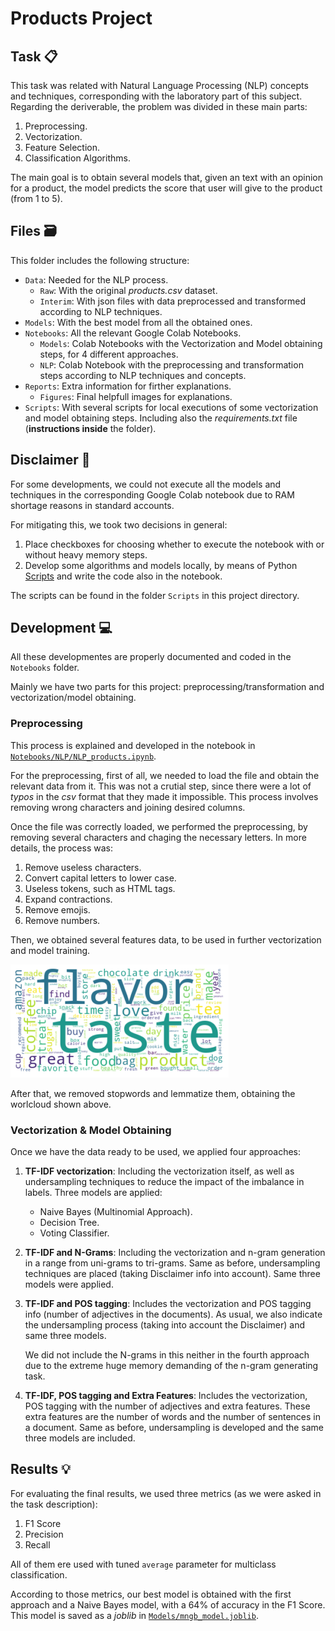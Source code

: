 # Products Project
## Task 📋
This task was related with Natural Language Processing (NLP) concepts and techniques, corresponding with the laboratory part of this subject. Regarding the deriverable, the problem was divided in these main parts:

1. Preprocessing.
2. Vectorization.
3. Feature Selection.
4. Classification Algorithms.

The main goal is to obtain several models that, given an text with an opinion for a product, the model predicts the score that user will give to the product (from 1 to 5).

## Files 🗃️
This folder includes the following structure:
- `Data`: Needed for the NLP process.
    - `Raw`: With the original _products.csv_ dataset.
    - `Interim`: With json files with data preprocessed and transformed according to NLP techniques.
- `Models`: With the best model from all the obtained ones.
- `Notebooks`: All the relevant Google Colab Notebooks.
    - `Models`: Colab Notebooks with the Vectorization and Model obtaining steps, for 4 different approaches.
    - `NLP`: Colab Notebook with the preprocessing and transformation steps according to NLP techniques and concepts.
- `Reports`: Extra information for firther explanations.
    - `Figures`: Final helpfull images for explanations.
- `Scripts`: With several scripts for local executions of some vectorization and model obtaining steps. Including also the _requirements.txt_ file (**instructions inside** the folder).

## Disclaimer 🚩
For some developments, we could not execute all the models and techniques in the corresponding Google Colab notebook due to RAM shortage reasons in standard accounts.

For mitigating this, we took two decisions in general:
1. Place checkboxes for choosing whether to execute the notebook with or without heavy memory steps.
2. Develop some algorithms and models locally, by means of Python [Scripts](https://github.com/SergioJF10/MLT-ESI-UCLM_CIS/tree/main/products/Scripts) and write the code also in the notebook.

The scripts can be found in the folder `Scripts` in this project directory.

## Development 💻
All these developmentes are properly documented and coded in the `Notebooks` folder.

Mainly we have two parts for this project: preprocessing/transformation and vectorization/model obtaining.

### Preprocessing
This process is explained and developed in the notebook in [`Notebooks/NLP/NLP_products.ipynb`](https://github.com/SergioJF10/MLT-ESI-UCLM_CIS/blob/main/products/Notebooks/NLP/NLP_products.ipynb).

For the preprocessing, first of all, we needed to load the file and obtain the relevant data from it. This was not a crutial step, since there were a lot of _typos_ in the _csv_ format that they made it impossible. This process involves removing wrong characters and joining desired columns.

Once the file was correctly loaded, we performed the preprocessing, by removing several characters and chaging the necessary letters. In more details, the process was:
1. Remove useless characters.
2. Convert capital letters to lower case.
3. Useless tokens, such as HTML tags.
4. Expand contractions.
5. Remove emojis.
6. Remove numbers.

Then, we obtained several features data, to be used in further vectorization and model training.

![Worcloud](https://github.com/SergioJF10/MLT-ESI-UCLM_CIS/blob/main/products/Reports/Figures/Wordcloud.png)

After that, we removed stopwords and lemmatize them, obtaining the worlcloud shown above.

### Vectorization & Model Obtaining
Once we have the data ready to be used, we applied four approaches:
1. **TF-IDF vectorization**: Including the vectorization itself, as well as undersampling techniques to reduce the impact of the imbalance in labels. Three models are applied:
    - Naive Bayes (Multinomial Approach).
    - Decision Tree.
    - Voting Classifier.

2. **TF-IDF and N-Grams**: Including the vectorization and n-gram generation in a range from uni-grams to tri-grams. Same as before, undersampling techniques are placed (taking Disclaimer info into account). Same three models were applied.

3. **TF-IDF and POS tagging**: Includes the vectorization and POS tagging info (number of adjectives in the documents). As usual, we also indicate the undersampling process (taking into account the Disclaimer) and same three models.

    We did not include the N-grams in this neither in the fourth approach due to the extreme huge memory demanding of the n-gram generating task.

4. **TF-IDF, POS tagging and Extra Features**: Includes the vectorization, POS tagging with the number of adjectives and extra features. These extra features are the number of words and the number of sentences in a document. Same as before, undersampling is developed and the same three models are included.

## Results 💡
For evaluating the final results, we used three metrics (as we were asked in the task description):

1. F1 Score 
2. Precision
3. Recall

All of them ere used with tuned `average` parameter for multiclass classification.

According to those metrics, our best model is obtained with the first approach and a Naive Bayes model, with a $64\%$ of accuracy in the F1 Score. This model is saved as a _joblib_ in [`Models/mngb_model.joblib`](https://github.com/SergioJF10/MLT-ESI-UCLM_CIS/blob/main/products/Models/mngb_model.joblib).